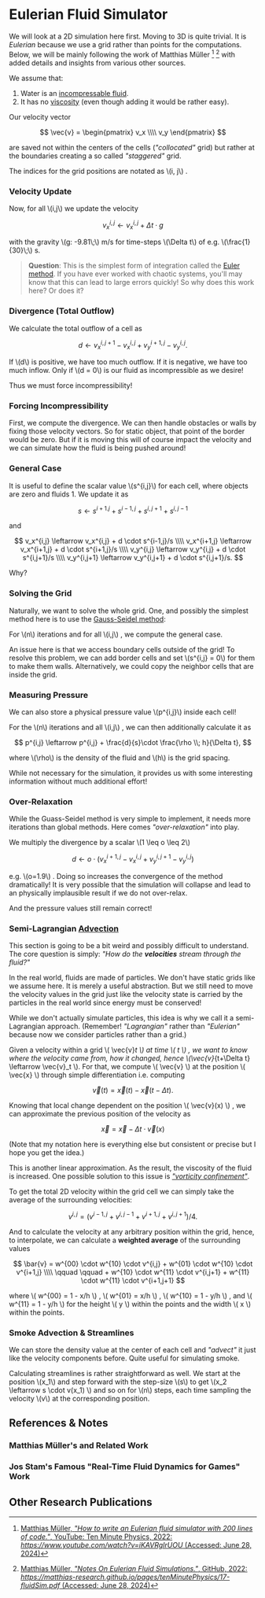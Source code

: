 # Eulerian Fluid Simulator

We will look at a 2D simulation here first. Moving to 3D is quite trivial. It is _Eulerian_ because we use a grid rather than points for the computations. Below, we will be mainly following the work of Matthias Müller [^1] [^2] with added details and insights from various other sources.

We assume that:
1. Water is an [incompressable fluid](https://en.wikipedia.org/wiki/Incompressible_flow).
2. It has no [viscosity](https://en.wikipedia.org/wiki/Viscosity) (even though adding it would be rather easy).

Our velocity vector

$$
    \vec{v} =
        \begin{pmatrix}
            v_x \\\\
            v_y 
        \end{pmatrix}
$$

are saved not within the centers of the cells (_"collocated"_ grid) but rather at the boundaries creating a so called _"staggered"_ grid.

The indices for the grid positions are notated as \\(i, j\\) .

### Velocity Update
Now, for all \\(i,j\\) we update the velocity

$$
v_x^{i,j} \leftarrow v_x^{i,j} + \Delta t \cdot g
$$

with the gravity \\(g: -9.81\\;\\) m/s for time-steps \\(\Delta t\\) of e.g. \\(\frac{1}{30}\\;\\) s.

>**Question**: This is the simplest form of integration called the [Euler method](https://en.wikipedia.org/wiki/Euler_method). If you have ever worked with chaotic systems, you'll may know that this can lead to large errors quickly! So why does this work here? Or does it?

### Divergence (Total Outflow)
We calculate the total outflow of a cell as

$$
d \leftarrow v_x^{i,j+1}-v_x^{i,j} + v_y^{i+1,j} - v_y^{i,j}.
$$

If \\(d\\) is positive, we have too much outflow. If it is negative, we have too much inflow. Only if \\(d = 0\\) is our fluid as incompressible as we desire!

Thus we must force incompressibility!

### Forcing Incompressibility
First, we compute the divergence.
We can then handle obstacles or walls by fixing those velocity vectors. So for static object, that point of the border would be zero. But if it is moving this will of course impact the velocity and we can simulate how the fluid is being pushed around!

### General Case
It is useful to define the scalar value \\(s^{i,j}\\) for each cell, where objects are zero and fluids 1. We update it as

$$
s \leftarrow  s^{i+1. j} + s^{i-1, j} + s^{i,j+1} + s^{i,j-1}
$$

and

$$
v_x^{i,j} \leftarrow v_x^{i,j} + d \cdot s^{i-1,j}/s \\\\
v_x^{i+1,j} \leftarrow v_x^{i+1,j} + d \cdot s^{i+1,j}/s \\\\
v_y^{i,j} \leftarrow v_y^{i,j} + d \cdot s^{i,j+1}/s \\\\
v_y^{i,j+1} \leftarrow v_y^{i,j+1} + d \cdot s^{i,j+1}/s.
$$

Why?

### Solving the Grid
Naturally, we want to solve the whole grid. One, and possibly the simplest method here is to use the [Gauss-Seidel method](https://en.wikipedia.org/wiki/Gauss%E2%80%93Seidel_method):

For \\(n\\) iterations and for all \\(i,j\\) , we compute the general case.

An issue here is that we access boundary cells outside of the grid! To resolve this problem, we can add border cells and set \\(s^{i,j} = 0\\) for them to make them walls. Alternatively, we could copy the neighbor cells that are inside the grid.

### Measuring Pressure
We can also store a physical pressure value \\(p^{i,j}\\) inside each cell!

For the \\(n\\) iterations and all \\(i,j\\) , we can then additionally calculate it as

$$
    p^{i,j} \leftarrow p^{i,j} + \frac{d}{s}\cdot \frac{\rho \\; h}{\Delta t},
$$

where \\(\rho\\) is the density of the fluid and \\(h\\) is the grid spacing.

While not necessary for the simulation, it provides us with some interesting information without much additional effort!

### Over-Relaxation
While the Guass-Seidel method is very simple to implement, it needs more iterations than global methods. Here comes _"over-relaxation"_ into play.

We multiply the divergence by a scalar \\(1 \leq o \leq 2\\)

$$
d \leftarrow o\cdot(v_x^{i+1, j} - v_x^{i,j} + v_y^{i,j+1} - v_y^{i,j})
$$

e.g. \\(o=1.9\\) . Doing so increases the convergence of the method dramatically! It is very possible that the simulation will collapse and lead to an physically implausible result if we do not over-relax.

And the pressure values still remain correct!

### Semi-Lagrangian [Advection](https://en.wikipedia.org/wiki/Advection)
This section is going to be a bit weird and possibly difficult to understand.
The core question is simply: _"How do the **velocities** stream through the fluid?"_

In the real world, fluids are made of particles. We don't have static grids like we assume here. It is merely a useful abstraction. But we still need to move the velocity values in the grid just like the velocity state is carried by the particles in the real world since energy must be conserved!

While we don't actually simulate particles, this idea is why we call it a semi-Lagrangian approach. (Remember! _"Lagrangian"_ rather than _"Eulerian"_ because now we consider particles rather than a grid.)

Given a velocity within a grid \\( \vec{v}_t \\) at time \\( t \\) , we want to know where the velocity came from, how it changed, hence \\(\vec{v}_{t+\Delta t} \leftarrow \vec{v}_t \\). For that, we compute \\( \vec{v} \\) at the position \\( \vec{x} \\) through simple differentiation i.e. computing 

$$
\vec{v}(t) = \vec{x}(t) - \vec{x}(t-\Delta t). 
$$

Knowing that local change dependent on the position \\( \vec{v}(x) \\) , we can approximate the previous position of the velocity as

$$
\vec{x} = \vec{x} - \Delta t \cdot \vec{v}(x)
$$

(Note that my notation here is everything else but consistent or precise but I hope you get the idea.)

This is another linear approximation. As the result, the viscosity of the fluid is increased. One possible solution to this issue is [_"vorticity confinement"_]().

To get the total 2D velocity within the grid cell we can simply take the average of the surrounding velocities:

$$
v^{i,j} = (v^{i-1,j} + v^{i,j-1} +v^{i+1,j} +v^{i,j+1})/4.
$$

And to calculate the velocity at any arbitrary position within the grid, hence, to interpolate, we can calculate a **weighted average** of the surrounding values

$$
\bar{v} = w^{00} \cdot w^{10} \cdot v^{i,j} + w^{01} \cdot w^{10} \cdot v^{i+1,j} \\\\
    \qquad \qquad + w^{10} \cdot w^{11} \cdot v^{i,j+1} + w^{11} \cdot w^{11} \cdot v^{i+1,j+1}
$$

where \\( w^{00} = 1 - x/h \\) , \\( w^{01} = x/h \\) , \\( w^{10} = 1 - y/h \\) , and \\( w^{11} = 1 - y/h \\) for the height \\( y \\) within the points and the width \\( x \\) within the points.

### Smoke Advection & Streamlines
We can store the density value at the center of each cell and _"advect"_ it just like the velocity components before. Quite useful for simulating smoke.

Calculating streamlines is rather straightforward as well. We start at the position \\(x_1\\) and step forward with the step-size \\(s\\) to get \\(x_2 \leftarrow s \cdot v(x_1) \\) and so on for \\(n\\) steps, each time sampling the velocity \\(v\\) at the corresponding position.

## References & Notes
### Matthias Müller's and Related Work
[^1]: [Matthias Müller, _"How to write an Eulerian fluid simulator with 200 lines of code."_, YouTube: Ten Minute Physics, 2022: _https://www.youtube.com/watch?v=iKAVRgIrUOU_ (Accessed: June 28, 2024)](https://matthias-research.github.io/pages/tenMinutePhysics/17-fluidSim.pdf)

[^2]: [Matthias Müller, _"Notes On Eulerian Fluid Simulations."_, GitHub, 2022: _https://matthias-research.github.io/pages/tenMinutePhysics/17-fluidSim.pdf_ (Accessed: June 28, 2024)](https://matthias-research.github.io/pages/tenMinutePhysics/17-fluidSim.pdf)

[^3]: [_"Realtime Fluid Simulation: Projection"_](https://gist.github.com/vassvik/f06a453c18eae03a9ad4dc8cc011d2dc)

[^4]: [](https://jamie-wong.com/2016/08/05/webgl-fluid-simulation/)

### Jos Stam's Famous "Real-Time Fluid Dynamics for Games" Work
[^ClassicRealGameFluids]: [Jos Stam, _"Real-Time Fluid Dynamics for Games"_](http://graphics.cs.cmu.edu/nsp/course/15-464/Fall09/papers/StamFluidforGames.pdf)

[^MAsh_JosStam_Blog]: [Michael Ash, _"Fluid Simulation for Dummies"_, Blog, 2006: _https://mikeash.com/pyblog/fluid-simulation-for-dummies.html_ (Accessed: June 29, 2024)](https://mikeash.com/pyblog/fluid-simulation-for-dummies.html) The simulation code and ideas that are presented are based on Jos Stam's paper _Real-Time Fluid Dynamics for Games_ [^ClassicRealGameFluids]. How to parallelize the simulation and render the output in 3D is elaborated in Ash's Master's thesis [^AshMaster].

[^AshMaster]: [Michael Ash, _"Master Thesis: Simulation and Visualization of a 3D Fluid"_, 2005](https://www.mikeash.com/thesis/thesis-en.pdf)


## Other Research Publications
[^Visco]: [S. Clavet, P.Beaudoin, and P. Poulin, _"Particle-based Viscoelastic Fluid Simulation"_, ACM SIGGRAPH Symposium on Computer Animation, 2005](https://www.researchgate.net/profile/Pierre-Poulin/publication/220789321_Particle-based_viscoelastic_fluid_simulation/links/0c96051824f22359e2000000/Particle-based-viscoelastic-fluid-simulation.pdf?origin=publication_detail&_tp=eyJjb250ZXh0Ijp7ImZpcnN0UGFnZSI6InB1YmxpY2F0aW9uIiwicGFnZSI6InB1YmxpY2F0aW9uRG93bmxvYWQiLCJwcmV2aW91c1BhZ2UiOiJwdWJsaWNhdGlvbiJ9fQ)
